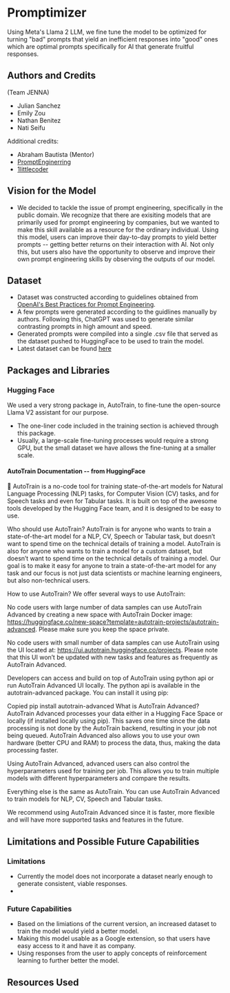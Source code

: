 # Promptimizer
Using Meta's Llama 2 LLM, we fine tune the model to be optimized for turning "bad" prompts that yield an inefficient responses into "good" ones which are optimal prompts specifically for AI that generate fruitful responses.

## Authors and Credits
(Team JENNA)
- Julian Sanchez
- Emily Zou
- Nathan Benitez
- Nati Seifu

Additional credits:
- Abraham Bautista (Mentor)
- [PromptEnginerring](https://youtu.be/LslC2nKEEGU)
- [1littlecoder](https://youtu.be/eeM6V5aPjhk)
## Vision for the Model
- We decided to tackle the issue of prompt engineering, specifically in the public domain. We recognize that there are exisiting models that are primarily used for prompt engineering by companies, but we wanted to make this skill available as a resource for the ordinary individual. Using this model, users can improve their day-to-day prompts to yield better prompts -- getting better returns on their interaction with AI. Not only this, but users also have the opportunity to observe and improve their own prompt engineering skills by observing the outputs of our model.
## Dataset
- Dataset was constructed according to guidelines obtained from [OpenAI's Best Practices for Prompt Engineering](https://help.openai.com/en/articles/6654000-best-practices-for-prompt-engineering-with-openai-api).
- A few prompts were generated according to the guidlines manually by authors. Following this, ChatGPT was used to generate similar contrasting prompts in high amount and speed.
- Generated prompts were compiled into a single .csv file that served as the dataset pushed to HuggingFace to be used to train the model.
- Latest dataset can be found [here](https://huggingface.co/datasets/NateBenz/formatted_prompts) 
## Packages and Libraries
### Hugging Face
We used a very strong package in, AutoTrain, to fine-tune the open-source Llama V2 assistant for our purpose.
 - The one-liner code included in the training section is achieved through this package.
 - Usually, a large-scale fine-tuning processes would require a strong GPU, but the small dataset we have allows the fine-tuning at a smaller scale.

#### AutoTrain Documentation -- from HuggingFace
🤗 AutoTrain is a no-code tool for training state-of-the-art models for Natural Language Processing (NLP) tasks, for Computer Vision (CV) tasks, and for Speech tasks and even for Tabular tasks. It is built on top of the awesome tools developed by the Hugging Face team, and it is designed to be easy to use.

Who should use AutoTrain?
AutoTrain is for anyone who wants to train a state-of-the-art model for a NLP, CV, Speech or Tabular task, but doesn’t want to spend time on the technical details of training a model. AutoTrain is also for anyone who wants to train a model for a custom dataset, but doesn’t want to spend time on the technical details of training a model. Our goal is to make it easy for anyone to train a state-of-the-art model for any task and our focus is not just data scientists or machine learning engineers, but also non-technical users.

How to use AutoTrain?
We offer several ways to use AutoTrain:

No code users with large number of data samples can use AutoTrain Advanced by creating a new space with AutoTrain Docker image: https://huggingface.co/new-space?template=autotrain-projects/autotrain-advanced. Please make sure you keep the space private.

No code users with small number of data samples can use AutoTrain using the UI located at: https://ui.autotrain.huggingface.co/projects. Please note that this UI won’t be updated with new tasks and features as frequently as AutoTrain Advanced.

Developers can access and build on top of AutoTrain using python api or run AutoTrain Advanced UI locally. The python api is available in the autotrain-advanced package. You can install it using pip:

Copied
pip install autotrain-advanced
What is AutoTrain Advanced?
AutoTrain Advanced processes your data either in a Hugging Face Space or locally (if installed locally using pip). This saves one time since the data processing is not done by the AutoTrain backend, resulting in your job not being queued. AutoTrain Advanced also allows you to use your own hardware (better CPU and RAM) to process the data, thus, making the data processing faster.

Using AutoTrain Advanced, advanced users can also control the hyperparameters used for training per job. This allows you to train multiple models with different hyperparameters and compare the results.

Everything else is the same as AutoTrain. You can use AutoTrain Advanced to train models for NLP, CV, Speech and Tabular tasks.

We recommend using AutoTrain Advanced since it is faster, more flexible and will have more supported tasks and features in the future.

## Limitations and Possible Future Capabilities
### Limitations
- Currently the model does not incorporate a dataset nearly enough to generate consistent, viable responses.
- 

### Future Capabilities
- Based on the limiations of the current version, an increased dataset to train the model would yield a better model.
- Making this model usable as a Google extension, so that users have easy access to it and have it as company.
- Using responses from the user to apply concepts of reinforcement learning to further better the model.

<to be filled>

## Resources Used
